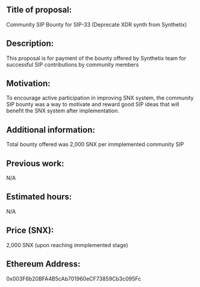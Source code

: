 ## Title of proposal: 
Community SIP Bounty for SIP-33 (Deprecate XDR synth from Synthetix)

## Description: 
This proposal is for payment of the bounty offered by Synthetix team for successful SIP contributions by community members

## Motivation: 
To encourage active participation in improving SNX system, the community SIP bounty was a way to motivate and reward good SIP ideas that will benefit the SNX system after implementation.

## Additional information: 
Total bounty offered was 2,000 SNX per immplemented community SIP

## Previous work: 
N/A

## Estimated hours: 
N/A

## Price (SNX): 
2,000 SNX (upon reaching immplemented stage)

## Ethereum Address: 
0x003F6b20BFA4B5cAb701960eCF73859Cb3c095Fc
